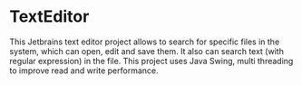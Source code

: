# TextEditor
This Jetbrains text editor project allows to search for specific files in the system, which can open, edit and save them. It also can search text (with regular expression) in the file. This project uses Java Swing, multi threading to improve read and write performance.
